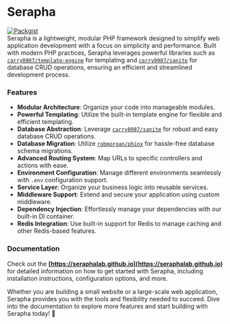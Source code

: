# Serapha
[![Packgist](https://img.shields.io/packagist/v/serapha/framework.svg?style=flat-square&label=core)](https://packagist.org/packages/serapha/framework)  
Serapha is a lightweight, modular PHP framework designed to simplify web application development with a focus on simplicity and performance. Built with modern PHP practices, Serapha leverages powerful libraries such as [`carry0987/template-engine`](https://github.com/carry0987/TemplateEngine) for templating and [`carry0987/sanite`](https://github.com/carry0987/Sanite) for database CRUD operations, ensuring an efficient and streamlined development process.

### Features

- **Modular Architecture**: Organize your code into manageable modules.
- **Powerful Templating**: Utilize the built-in template engine for flexible and efficient templating.
- **Database Abstraction**: Leverage [`carry0987/sanite`](https://github.com/carry0987/Sanite) for robust and easy database CRUD operations.
- **Database Migration**: Utilize [`robmorgan/phinx`](https://github.com/cakephp/phinx) for hassle-free database schema migrations.
- **Advanced Routing System**: Map URLs to specific controllers and actions with ease.
- **Environment Configuration**: Manage different environments seamlessly with `.env` configuration support.
- **Service Layer**: Organize your business logic into reusable services.
- **Middleware Support**: Extend and secure your application using custom middleware.
- **Dependency Injection**: Effortlessly manage your dependencies with our built-in DI container.
- **Redis Integration**: Use built-in support for Redis to manage caching and other Redis-based features.

### Documentation

Check out the **[https://seraphalab.github.io](https://seraphalab.github.io)** for detailed information on how to get started with Serapha, including installation instructions, configuration options, and more.

Whether you are building a small website or a large-scale web application, Serapha provides you with the tools and flexibility needed to succeed. Dive into the documentation to explore more features and start building with Serapha today! :rocket:
